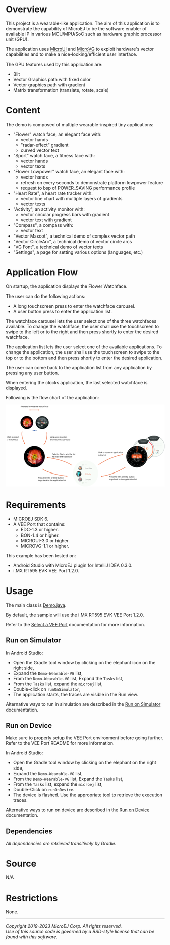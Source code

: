 # Overview
This project is a wearable-like application. The aim of this application is to demonstrate the capability of MicroEJ to be the software enabler of available IP in various MCU/MPU/SoC such as hardware graphic processor unit (GPU).

The application uses [MicroUI](https://docs.microej.com/en/latest/ApplicationDeveloperGuide/UI/MicroUI/index.html) and [MicroVG](https://docs.microej.com/en/latest/ApplicationDeveloperGuide/UI/MicroVG/index.html) to exploit hardware's vector capabilities and to make a nice-looking/efficient user interface.

The GPU features used by this application are:
- Blit
- Vector Graphics path with fixed color
- Vector graphics path with gradient
- Matrix transformation (translate, rotate, scale)

# Content
The demo is composed of multiple wearable-inspired tiny applications:
- "Flower" watch face, an elegant face with:
   - vector hands
   - "radar-effect" gradient
   - curved vector text
- "Sport" watch face, a fitness face with:
   - vector hands
   - vector texts
- "Flower Lowpower" watch face, an elegant face with:
   - vector hands
   - refresh on every seconds to demonstrate platform lowpower feature
   - request to bsp of POWER_SAVING performance profile
- "Heart Rate", a heart rate tracker with:
   - vector line chart with multiple layers of gradients
   - vector texts
- "Activity", an activity monitor with:
   - vector circular progress bars with gradient
   - vector text with gradient
- "Compass", a compass with:
   - vector text
- "Vector Mascot", a technical demo of complex vector path
- "Vector CircleArc", a technical demo of vector circle arcs
- "VG Font", a technical demo of vector texts
- "Settings", a page for setting various options (languages, etc.)

# Application Flow
On startup, the application displays the Flower Watchface.

The user can do the following actions:
- A long touchscreen press to enter the watchface carousel.
- A user button press to enter the application list.

The watchface carousel lets the user select one of the three watchfaces available. To change the watchface, the user shall use the touchscreen to swipe to the left or to the right and then press shortly to enter the desired watchface.

The application list lets the user select one of the available applications. To change the application, the user shall use the touchscreen to swipe to the top or to the bottom and then press shortly to enter the desired application.

The user can come back to the application list from any application by pressing any user button.

When entering the clocks application, the last selected watchface is displayed.

Following is the flow chart of the application:

![Flow Chart](../pictures/flowChart.png)

# Requirements

* MICROEJ SDK 6.
* A VEE Port that contains:
  * EDC-1.3 or higher.
  * BON-1.4 or higher.
  * MICROUI-3.0 or higher.
  * MICROVG-1.1 or higher.

This example has been tested on:

* Android Studio with MicroEJ plugin for IntelliJ IDEA 0.3.0.
* i.MX RT595 EVK VEE Port 1.2.0.

# Usage

The main class is [Demo.java](src/main/java/com/microej/Demo.java).

By default, the sample will use the i.MX RT595 EVK VEE Port 1.2.0.

Refer to the [Select a VEE Port](https://docs.microej.com/en/latest/SDK6UserGuide/selectVeePort.html) documentation for more information.

## Run on Simulator

In Android Studio:
- Open the Gradle tool window by clicking on the elephant icon on the right side,
- Expand the `Demo-Wearable-VG` list,
- From the `Demo-Wearable-VG` list, Expand the `Tasks` list,
- From the `Tasks` list, expand the `microej` list,
- Double-click on `runOnSimulator`,
- The application starts, the traces are visible in the Run view.

Alternative ways to run in simulation are described in the [Run on Simulator](https://docs.microej.com/en/feature-microej-sdk-6/SDK6UserGuide/runOnSimulator.html) documentation.

## Run on Device

Make sure to properly setup the VEE Port environment before going further.
Refer to the VEE Port README for more information.

In Android Studio:
- Open the Gradle tool window by clicking on the elephant on the right side,
- Expand the `Demo-Wearable-VG` list,
- From the `Demo-Wearable-VG` list, Expand the `Tasks` list,
- From the `Tasks` list, expand the `microej` list,
- Double-Click on `runOnDevice`.
- The device is flashed. Use the appropriate tool to retrieve the execution traces.

Alternative ways to run on device are described in the [Run on Device](https://docs.microej.com/en/feature-microej-sdk-6/SDK6UserGuide/runOnDevice.html) documentation.

## Dependencies

_All dependencies are retrieved transitively by Gradle._

# Source

N/A

# Restrictions

None.
  
---
_Copyright 2019-2023 MicroEJ Corp. All rights reserved._  
_Use of this source code is governed by a BSD-style license that can be found with this software._  
